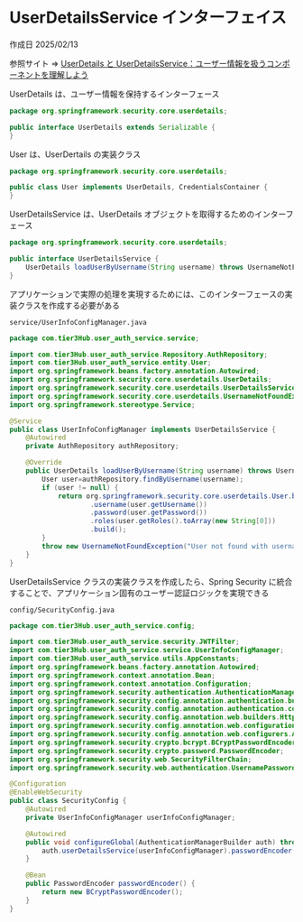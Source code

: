 # UserDetailsService インターフェイス

作成日 2025/02/13

参照サイト => [UserDetails と UserDetailsService：ユーザー情報を扱うコンポーネントを理解しよう](https://poco-tech.com/posts/spring-security-introduction/userdetails-and-userdetailsservice/)

UserDetails は、ユーザー情報を保持するインターフェース

```java
package org.springframework.security.core.userdetails;

public interface UserDetails extends Serializable {
}
```

User は、UserDertails の実装クラス

```java
package org.springframework.security.core.userdetails;

public class User implements UserDetails, CredentialsContainer {
}
```

UserDetailsService は、UserDetails オブジェクトを取得するためのインターフェース

```java
package org.springframework.security.core.userdetails;

public interface UserDetailsService {
    UserDetails loadUserByUsername(String username) throws UsernameNotFoundException;
}
```

アプリケーションで実際の処理を実現するためには、このインターフェースの実装クラスを作成する必要がある

`service/UserInfoConfigManager.java`

```java
package com.tier3Hub.user_auth_service.service;

import com.tier3Hub.user_auth_service.Repository.AuthRepository;
import com.tier3Hub.user_auth_service.entity.User;
import org.springframework.beans.factory.annotation.Autowired;
import org.springframework.security.core.userdetails.UserDetails;
import org.springframework.security.core.userdetails.UserDetailsService;
import org.springframework.security.core.userdetails.UsernameNotFoundException;
import org.springframework.stereotype.Service;

@Service
public class UserInfoConfigManager implements UserDetailsService {
    @Autowired
    private AuthRepository authRepository;

    @Override
    public UserDetails loadUserByUsername(String username) throws UsernameNotFoundException {
        User user=authRepository.findByUsername(username);
        if (user != null) {
            return org.springframework.security.core.userdetails.User.builder()
                    .username(user.getUsername())
                    .password(user.getPassword())
                    .roles(user.getRoles().toArray(new String[0]))
                    .build();
        }
        throw new UsernameNotFoundException("User not found with username: " + username);
    }
}
```

UserDetailsService クラスの実装クラスを作成したら、Spring Security に統合することで、アプリケーション固有のユーザー認証ロジックを実現できる

`config/SecurityConfig.java`

```java
package com.tier3Hub.user_auth_service.config;

import com.tier3Hub.user_auth_service.security.JWTFilter;
import com.tier3Hub.user_auth_service.service.UserInfoConfigManager;
import com.tier3Hub.user_auth_service.utils.AppConstants;
import org.springframework.beans.factory.annotation.Autowired;
import org.springframework.context.annotation.Bean;
import org.springframework.context.annotation.Configuration;
import org.springframework.security.authentication.AuthenticationManager;
import org.springframework.security.config.annotation.authentication.builders.AuthenticationManagerBuilder;
import org.springframework.security.config.annotation.authentication.configuration.AuthenticationConfiguration;
import org.springframework.security.config.annotation.web.builders.HttpSecurity;
import org.springframework.security.config.annotation.web.configuration.EnableWebSecurity;
import org.springframework.security.config.annotation.web.configurers.AbstractHttpConfigurer;
import org.springframework.security.crypto.bcrypt.BCryptPasswordEncoder;
import org.springframework.security.crypto.password.PasswordEncoder;
import org.springframework.security.web.SecurityFilterChain;
import org.springframework.security.web.authentication.UsernamePasswordAuthenticationFilter;

@Configuration
@EnableWebSecurity
public class SecurityConfig {
    @Autowired
    private UserInfoConfigManager userInfoConfigManager;

    @Autowired
    public void configureGlobal(AuthenticationManagerBuilder auth) throws Exception {
        auth.userDetailsService(userInfoConfigManager).passwordEncoder(passwordEncoder());
    }

    @Bean
    public PasswordEncoder passwordEncoder() {
        return new BCryptPasswordEncoder();
    }
}
```

